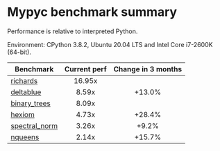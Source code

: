 # Mypyc benchmark summary

Performance is relative to interpreted Python.

Environment: CPython 3.8.2, Ubuntu 20.04 LTS and Intel Core i7-2600K (64-bit).

| Benchmark | Current perf | Change in 3 months |
| --- | :---: | :---: |
| [richards](benchmarks/richards.md) | 16.95x |  |
| [deltablue](benchmarks/deltablue.md) | 8.59x | +13.0% |
| [binary_trees](benchmarks/binary_trees.md) | 8.09x |  |
| [hexiom](benchmarks/hexiom.md) | 4.73x | +28.4% |
| [spectral_norm](benchmarks/spectral_norm.md) | 3.26x | +9.2% |
| [nqueens](benchmarks/nqueens.md) | 2.14x | +15.7% |
